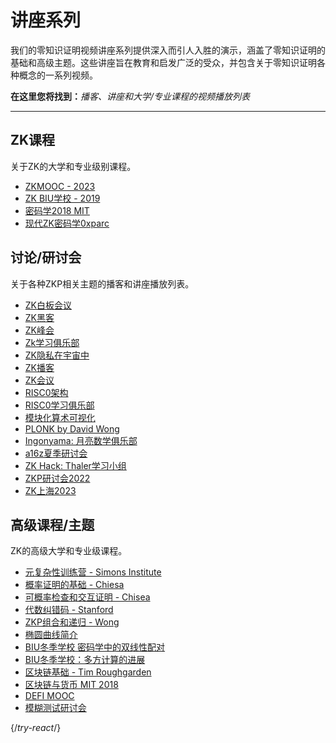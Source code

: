# 讲座系列

我们的零知识证明视频讲座系列提供深入而引人入胜的演示，涵盖了零知识证明的基础和高级主题。这些讲座旨在教育和启发广泛的受众，并包含关于零知识证明各种概念的一系列视频。

**在这里您将找到：**_播客、讲座和大学/专业课程的视频播放列表_

---

## ZK课程

关于ZK的大学和专业级别课程。

- [ZKMOOC - 2023](https://zk-learning.org/)
- [ZK BIU学校 - 2019](https://www.youtube.com/playlist?list=PL8Vt-7cSFnw29cLUVqAIuMlg1QJ-szV0K)
- [密码学2018 MIT](https://www.youtube.com/playlist?list=PL6ogFv-ieghe8MOIcpD6UDtdK-UMHG8oH)
- [现代ZK密码学0xparc](https://zkiap.com/#34e5b6cf6e1d4dd3901940d4be2edb0b)

## 讨论/研讨会

关于各种ZKP相关主题的播客和讲座播放列表。

- [ZK白板会议](https://zkhack.dev/whiteboard/)
- [ZK黑客](https://www.youtube.com/playlist?list=PLj80z0cJm8QFGB6AsiAG3EB06L7xr5S1c)
- [ZK峰会](https://www.youtube.com/playlist?list=PLj80z0cJm8QFnY6VLVa84nr-21DNvjWH7)
- [Zk学习俱乐部](https://www.youtube.com/playlist?list=PLj80z0cJm8QHm_9BdZ1BqcGbgE-BEn-3Y)
- [ZK隐私在宇宙中](https://www.youtube.com/playlist?list=PLj80z0cJm8QG1Eg_1ivekAVhE3529OETv)
- [ZK播客](https://www.youtube.com/playlist?list=PLj80z0cJm8QEUVSlofe1Zd7wyaoZrixFM)
- [ZK会议](https://www.youtube.com/playlist?list=PLj80z0cJm8QEz6BotG4SkGSCupwkPonCZ)
- [RISC0架构](https://www.youtube.com/playlist?list=PLcPzhUaCxlCiLk_VjLUNbmfb2mB1Y_N9N)
- [RISC0学习俱乐部](https://www.youtube.com/playlist?list=PLcPzhUaCxlCjdhONxEYZ1dgKjZh3ZvPtl)
- [模块化算术可视化](https://www.youtube.com/playlist?list=PLrm9Y---qlNyWBQEKBSrr_Uh16gEWhJzw)
- [PLONK by David Wong](https://www.youtube.com/playlist?list=PLBJMt6zV1c7Gh9Utg-Vng2V6EYVidTFCC)
- [Ingonyama: 月亮数学俱乐部](https://youtube.com/playlist?list=PLormosL00ryKvlKvMgezcSBtANAhqkm44)
- [a16z夏季研讨会](https://www.youtube.com/playlist?list=PLjQ9HCQMu_8yPGgfvsscHgt1w1KJkx8BN)
- [ZK Hack: Thaler学习小组](https://www.youtube.com/playlist?list=PLj80z0cJm8QEmZkGgSOLpr_8B08SCWVQ7)
- [ZKP研讨会2022](https://www.youtube.com/playlist?list=PLS01nW3Rtgor2MjOJBJexhQ6ZKWs6uQw8)
- [ZK上海2023](https://zkshanghai.xyz/)

## 高级课程/主题

ZK的高级大学和专业级课程。

- [元复杂性训练营 - Simons Institute](https://www.youtube.com/playlist?list=PLgKuh-lKre1398d4m9iBaXf8fy5Cn5hl0)
- [概率证明的基础 - Chiesa](https://www.youtube.com/playlist?list=PLGkwtcB-DfpzST-medFVvrKhinZisfluC)
- [可概率检查和交互证明 - Chisea](https://www.youtube.com/playlist?list=PLkFD6_40KJIyWWtxCPBHwGsrutjvwM5_U)
- [代数纠错码 - Stanford](https://web.stanford.edu/~marykw/classes/CS250_W18/index.html)
- [ZKP组合和递归 - Wong](https://youtube.com/playlist?list=PLBJMt6zV1c7GeKkR2SUhzx9KSJ9TsEx6n)
- [椭圆曲线简介](https://www.youtube.com/playlist?list=PLYpVTXjEi1oe1OeAllJpNhFoI4B7Ws8Yl)
- [BIU冬季学校 密码学中的双线性配对](https://www.youtube.com/playlist?list=PL8Vt-7cSFnw2V2Wpf4MpwtSJvLvZo1ADB)
- [BIU冬季学校：多方计算的进展](https://www.youtube.com/playlist?list=PL8Vt-7cSFnw00U0jMSgAZJrpIKG-m_0gH)
- [区块链基础 - Tim Roughgarden](https://www.youtube.com/playlist?list=PLEGCF-WLh2RLOHv_xUGLqRts_9JxrckiA)
- [区块链与货币 MIT 2018](https://www.youtube.com/playlist?list=PLUl4u3cNGP63UUkfL0onkxF6MYgVa04Fn)
- [DEFI MOOC](https://www.youtube.com/playlist?list=PLS01nW3RtgopJOtsMVOK3N7n7qyNMPbJ_)
- [模糊测试研讨会](https://www.youtube.com/playlist?list=PLciHOL_J7Iwqdja9UH4ZzE8dP1IxtsBXI)

{/*try-react*/}
